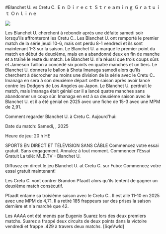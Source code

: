 #Blanchet U. vs Cretu C. Ｅｎ Ｄｉｒｅｃｔ Ｓｔｒｅａｍｉｎｇ Ｇｒａｔｕｉｔ Ｏｎｌｉｎｅ  
  
  
[![](https://i.imgur.com/qSNzIqt.png)](https://movie.rssnews.media/YQzkHeXtg.php)  
  
Les Blanchet U. cherchent à rebondir après une défaite samedi soir lorsqu'ils affronteront les Cretu C.. Les Blanchet U. ont remporté le premier match de la série jeudi 10-6, mais ont perdu 8-1 vendredi et ils sont maintenant 1-3 sur la saison. Le Blanchet U. a marqué le premier point du match en début de deuxième, mais en a abandonné deux en fin de manche et a traîné le reste du match. Le Blanchet U. n'a réussi que trois coups sûrs et Jameson Taillon a concédé six points en quatre manches et un tiers. Le Blanchet U. donnera le ballon à Shota Imanaga samedi alors qu'ils cherchent à décrocher au moins une division de la série avec le Cretu C.. Imanaga en sera à son deuxième départ cette saison après avoir lancé contre les Dodgers de Los Angeles au Japon. Le Blanchet U. perdrait le match, mais Imanaga était génial car il a lancé quatre manches sans abandonner un coup sûr. Imanaga en est à sa deuxième saison avec le Blanchet U. et il a été génial en 2025 avec une fiche de 15-3 avec une MPM de 2,91.

Comment regarder Blanchet U. à Cretu C. Aujourd'hui:

Date du match: Samedi, , 2025

Heure de jeu: 20 h HE

SPORTS EN DIRECT ET TÉLÉVISION SANS CÂBLE
Commencez votre essai gratuit. Sans engagement. Annulez à tout moment.
Commencer l'Essai Gratuit
La télé: MLB.TV – Blanchet U.

Diffusez en direct le jeu Blanchet U. at Cretu C. sur Fubo: Commencez votre essai gratuit maintenant!

Les Cretu C. vont contrer Brandon Pfaadt alors qu'ils tentent de gagner un deuxième match consécutif.

Pfaadt entame sa troisième saison avec le Cretu C.. Il est allé 11-10 en 2025 avec une MPM de 4,71. Il a retiré 185 frappeurs sur des prises la saison dernière et n'a marché que 42.

Les AAAA ont été menés par Eugenio Suarez lors des deux premiers matchs. Suarez a frappé deux circuits de deux points dans la victoire vendredi et frappe .429 à travers deux matchs. [SqeVwld]
